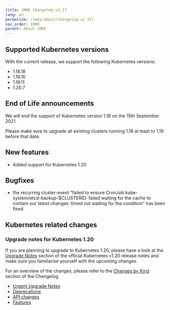 ```yaml
---
title: iMKE Changelog v2.17
lang: en
permalink: /imke/about/changelog-v2.17/
nav_order: 1000
parent: About iMKE
---
```


## Supported Kubernetes versions

With the current release, we support the following Kubernetes versions:

* 1.18.18
* 1.19.10
* 1.19.11
* 1.20.7

## End of Life announcements

We will end the support of Kubernetes version 1.18 on the 15th September 2021.

Please make sure to upgrade all existing clusters running 1.18 at least to 1.19 before that date.

## New features

* Added support for Kubernetes 1.20

## Bugfixes

* the recurring cluster-event "failed to ensure CronJob kube-system/etcd-backup-$CLUSTERID: failed waiting for the cache to contain our latest changes: timed out waiting for the condition" has been fixed.

## Kubernetes related changes

### Upgrade notes for Kubernetes 1.20

If you are planning to upgrade to Kubernetes 1.20, please have a look at the [Upgrade Notes](https://v1-20.docs.kubernetes.io/docs/setup/release/notes/#urgent-upgrade-notes) section of the official Kubernetes v1.20 release notes and make sure you familiarise yourself with the upcoming changes.

For an overview of the changes, please refer to the [Changes by Kind](https://v1-20.docs.kubernetes.io/docs/setup/release/notes/#changes-by-kind) section of the Changelog.

* [Urgent Upgrade Notes](https://v1-20.docs.kubernetes.io/docs/setup/release/notes/#urgent-upgrade-notes)
* [Deprecations](https://v1-20.docs.kubernetes.io/docs/setup/release/notes/#deprecation)
* [API changes](https://v1-20.docs.kubernetes.io/docs/setup/release/notes/#api-change)
* [Features](https://v1-20.docs.kubernetes.io/docs/setup/release/notes/#feature)
